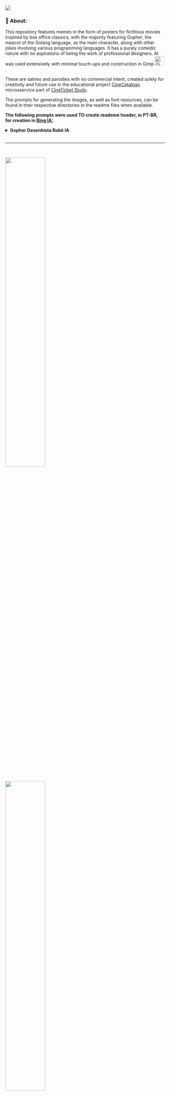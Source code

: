 <img src="./assets/header.png" >

### :green_book: About:

This repository features memes in the form of posters for fictitious movies inspired by box office classics, with the majority featuring Gopher, the mascot of the Golang language, as the main character, along with other jokes involving various programming languages. It has a purely comedic nature with no aspirations of being the work of professional designers. AI was used extensively with minimal touch-ups and construction in Gimp [<img src="./assets/icons/gimp.svg" width="30" height="30" title="Gimp" alt="Gimp Logo" />](https://www.gimp.org/).

These are satires and parodies with no commercial intent, created solely for creativity and future use in the educational project [CineCatalogo](https://github.com/jtonynet/cine-catalogo) microsservice part of [CineTicket Study](https://github.com/jtonynet/cine-ticket-study-microsservices). 

The prompts for generating the images, as well as font resources, can be found in their respective directories in the readme files when available.


__The following prompts were used TO create reademe header, in PT-BR, for creation in [Bing IA:](https://www.bing.com/images/create/)__


<details>
  <summary><b>Gopher Desenhista Robô IA</b></summary>
"Gopher azul simbolo da linguagen goleng, desenhista, sentado em frente a uma prancheta segurando um lapis desenhando, OUTRO PERSONAGEM Robo atras dele, escrito I.A. em algum local dele apontando para o seu desenho e no chao varios papeis amassados em estilo cartoon comics com cores chapadas e fundo totalmente branco"<b>(sic)</b>
</details>

<br>

---

<br/>

[<img src="./posters/star_wars/poster.png" width="50%">](./posters/star_wars/README.md)<br/>

[<img src="./posters/avengeance/poster.png" width="50%">](./posters/avengeance/README.md)<br/>

[<img src="./posters/back_to/poster.png" width="50%">](./posters/back_to/README.md)<br/>

[<img src="./posters/jaws/poster.png" width="50%">](./posters/jaws/README.md)<br/>

[<img src="./posters/bugbusters/poster.png" width="50%">](./posters/bugbusters/README.md)<br/>

[<img src="./posters/friday_13_deploy/poster.png" width="50%">](./posters/friday_13_deploy/README.md)<br/>

[<img src="./posters/nightmare/poster.png" width="50%">](./posters/nightmare/README.md)<br/>

[<img src="./posters/spyder_gopher/poster.png" width="50%">](./posters/spyder_gopher/README.md)<br/> 

<img src="./posters/pretty_gopher/poster.png" width="50%"><br/>

[<img src="./posters/bad_boys/poster.png" width="50%">](./posters/bad_boys/README.md)<br/>


[<img src="./posters/terminator_go/poster.png" width="50%">](./posters/terminator_go/README.md)<br/>

[<img src="./posters/indiana_jonas/poster.png" width="50%">](./posters/indiana_jonas/README.md)<br/>

[<img src="./posters/myriad_secrets/poster.png" width="50%">](./posters/myriad_secrets/README.md)<br/>


<!-- 
https://www.klipartz.com/en/sticker-png-gikwo/download

https://br.freepik.com/fotos-gratis/ceu-estrelado_7061153.htm#query=ceu%20estrelado%20png&position=0&from_view=keyword&track=ais


https://www.dafont.com/pt/rio-black.font

https://www.dafont.com/amity-jack.font?text=JAWS&psize=l
-->
